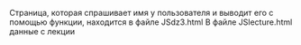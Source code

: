 Страница, которая спрашивает имя у пользователя и выводит его с помощью функции, находится в файле JSdz3.html 
В файле JSlecture.html данные с лекции
